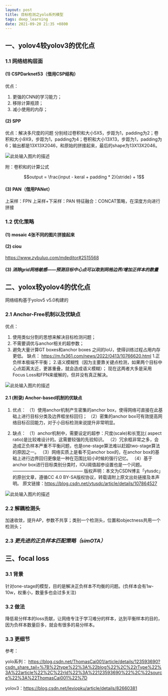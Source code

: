 ```yaml
---
layout: post
title: 目标检测之yolo系列模型
tags: deep_learning
date: 2021-09-20 21:35 +0800
---
```


## 一、yolov4较yolov3的优化点

### 1.1 网络结构层面

#### (1) CSPDarknet53（借用CSP结构）
优点：
1. 更强的CNN的学习能力；
2. 移除计算瓶颈；
3. 减小使用的内存；

#### (2) SPP
优点：解决多尺度的问题
分别经过卷积和大小5X5，步距为1，padding为2；卷积和大小9X9，步距为1，padding为4；卷积和大小13X13，步距为1，padding为6；输出都是13X13X2046，和原始的拼接起来，最后的shape为13X13X2046。

![此处输入图片的描述][1]

附：卷积和的计算公式

$$output = \frac{input - keral + padding * 2}{stride} + 1$$

#### (3) PAN（借用PANet）
上采样：FPN
上采样+下采样：PAN
特征融合：CONCAT策略，在深度方向进行拼接

### 1.2 优化策略
#### (1) mosaic 4张不同的图片拼接起来
#### (2) ciou
   https://www.zybuluo.com/mdeditor#2515568
#### (3) *消除grid网格敏感——预测目标中心点可以取到网格边界/增加正样本的数量*

## 二、yolox较yolov4的优化点
网络结构基于yolov5 v5.0构建的
### 2.1 Anchor-Free机制以及优缺点
优点：
1. 使用类似分割的思想来解决目标检测问题；
2. 不需要调优与anchor相关的超参数；
3. 避免大量计算GT boxes和anchor boxes 之间的IoU，使得训练过程占用内存更低。
缺点：
https://m.fx361.com/news/2022/0413/10766620.html
1.正负样本极端不平衡；
2.语义模糊性（因为主要靠关键点检测，如果两个目标中心点距离太近，更甚重叠，就会造成语义模糊）；
现在这两者大多是采用Focus Loss和FPN来缓解的，但并没有真正解决。

![此处输入图片的描述][2]

#### 2.1 (附录) Anchor-based机制的优缺点
1. 优点：
（1）使用anchor机制产生密集的anchor box，使得网络可直接在此基础上进行目标分类及边界框坐标回归；
（2）密集的anchor box可有效提高网络目标召回能力，对于小目标检测来说提升非常明显。

2. 缺点：
（1）anchor机制中，需要设定的超参：尺度(scale)和长宽比( aspect ratio)是比较难设计的。这需要较强的先验知识。
（2）冗余框非常之多，会造成正负样本严重不平衡问题，也是one-stage算法难以赶超two-stage算法的原因之一。
（3）网络实质上是看不见anchor box的，在anchor box的基础上进行边界回归更像是一种在范围比较小时候的强行记忆。
（4）基于anchor box进行目标类别分类时，IOU阈值超参设置也是一个问题。
————————————————
版权声明：本文为CSDN博主「ytusdc」的原创文章，遵循CC 4.0 BY-SA版权协议，转载请附上原文出处链接及本声明。
原文链接：https://blog.csdn.net/ytusdc/article/details/107864527

![此处输入图片的描述][3]

### 2.2 解耦检测头
加速收敛，提升AP，参数不共享；类别一个检测头，位置和objectness共用一个检测头；
### 2.3 *更先进的正负样本匹配策略（simOTA）*



## 三、focal loss

### 3.1 背景

针对one-stage的模型，目的是解决正负样本不均衡的问题。(负样本会有1w-10w，权重小，数量多也会过多关注)

### 3.2 做法

降低易分样本的loss贡献，让网络专注于学习难分的样本，达到平衡样本的目的，因为负样本数量巨多，就会有很多的易分样本。


[1]: https://img-blog.csdnimg.cn/3f15f5fc324f4c449912e3581cc0e774.png
[2]: https://img-blog.csdnimg.cn/35b76e8270dc4dd18e687967744a9e8f.png
[3]: https://img-blog.csdnimg.cn/2a47f6a155094b409ca0ea2d63ceed5d.png?x-oss-process=image/watermark,type_d3F5LXplbmhlaQ,shadow_50,text_Q1NETiBA5aSq6Ziz6Iqx55qE5bCP57u_6LGG,size_13,color_FFFFFF,t_70,g_se,x_16
  
### 3.3 更细节

参考：

yolo系列：
https://blog.csdn.net/ThomasCai001/article/details/123593690?csdn_share_tail=%7B%22type%22%3A%22blog%22%2C%22rType%22%3A%22article%22%2C%22rId%22%3A%22123593690%22%2C%22source%22%3A%22ThomasCai001%22%7D

yolov3：https://blog.csdn.net/leviopku/article/details/82660381

